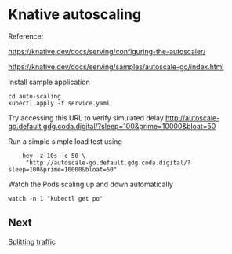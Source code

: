 # Knative autoscaling

Reference: 

https://knative.dev/docs/serving/configuring-the-autoscaler/

https://knative.dev/docs/serving/samples/autoscale-go/index.html


Install sample application
```shell
cd auto-scaling
kubectl apply -f service.yaml
```

Try accessing this URL to verify simulated delay
http://autoscale-go.default.gdg.coda.digital/?sleep=100&prime=10000&bloat=50

Run a simple simple load test using
```shell
    hey -z 10s -c 50 \
     "http://autoscale-go.default.gdg.coda.digital/?sleep=100&prime=10000&bloat=50"
```
Watch the Pods scaling up and down automatically
```shell
watch -n 1 "kubectl get po"
```

## Next
[Splitting traffic](04b-traffic-split.md)
